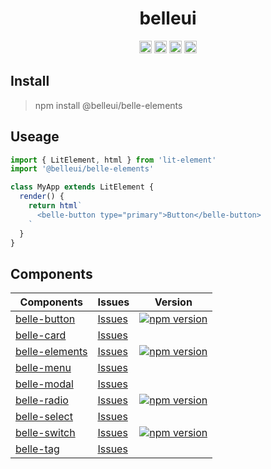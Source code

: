 <!-- ⚠️ This README has been generated from the file(s) "/Users/wusong/Code/github-project/belleui/packages/belle-elements/readme/blueprint.md" ⚠️--><h1 align="center">belleui</h1>

<p align="center">
		<a href="https://npmcharts.com/compare/@belleui/belle-elements?minimal=true"><img alt="Downloads per month" src="https://img.shields.io/npm/dm/@belleui/belle-elements.svg" height="20"/></a>
<a href="https://www.npmjs.com/package/@belleui/belle-elements"><img alt="NPM Version" src="https://img.shields.io/npm/v/@belleui/belle-elements.svg" height="20"/></a>
<a href="https://github.com/belleui/belleui/blob/master/packages/belle-elements"><img alt="TypeScript" src="https://img.shields.io/npm/types/@belleui/belle-elements" height="20"/></a>
<a href="https://www.webcomponents.org/element/@belleui/belle-elements"><img alt="Published on webcomponents.org" src="https://img.shields.io/badge/webcomponents.org-published-blue.svg" height="20"/></a>
	</p>

[](#install)

## Install

> npm install @belleui/belle-elements

[](#useage)

## Useage

```javascript
import { LitElement, html } from 'lit-element'
import '@belleui/belle-elements'

class MyApp extends LitElement {
  render() {
    return html`
      <belle-button type="primary">Button</belle-button>
    `
  }
}
```

[](#components)

## Components

| Components | Issues | Version |
| ---------- | ------- | ------ |
| [belle-button](https://github.com/belleui/belleui/blob/master/packages/belle-button) | [Issues](https://github.com/belleui/belleui/issues?q=label%3AComponent%3AButton) | [![npm version](https://img.shields.io/npm/v/@belleui/belle-button.svg?style=flat)](https://www.npmjs.com/package/@belleui/belle-button) |
| [belle-card](https://github.com/belleui/belleui/blob/master/packages/belle-card) | [Issues](https://github.com/belleui/belleui/issues?q=label%3AComponent%3ACard) | |
| [belle-elements](https://github.com/belleui/belleui/blob/master/packages/belle-elements) |  [Issues](https://github.com/belleui/belleui/issues?q=label%3AComponent%3AElements)  | [![npm version](https://img.shields.io/npm/v/@belleui/belle-elements.svg?style=flat)](https://www.npmjs.com/package/@belleui/belle-elements) |
| [belle-menu](https://github.com/belleui/belleui/blob/master/packages/belle-menu) |  [Issues](https://github.com/belleui/belleui/issues?q=label%3AComponent%3AMenu)  | 
| [belle-modal](https://github.com/belleui/belleui/blob/master/packages/belle-modal) |  [Issues](https://github.com/belleui/belleui/issues?q=label%3AComponent%3AModal)  | 
| [belle-radio](https://github.com/belleui/belleui/blob/master/packages/belle-radio) |  [Issues](https://github.com/belleui/belleui/issues?q=label%3AComponent%3ARadio)  | [![npm version](https://img.shields.io/npm/v/@belleui/belle-radio.svg?style=flat)](https://www.npmjs.com/package/@belleui/belle-radio) 
| [belle-select](https://github.com/belleui/belleui/blob/master/packages/belle-select) |  [Issues](https://github.com/belleui/belleui/issues?q=label%3AComponent%3ASelect)  |
| [belle-switch](https://github.com/belleui/belleui/blob/master/packages/belle-switch) |  [Issues](https://github.com/belleui/belleui/issues?q=label%3AComponent%Switch)  | [![npm version](https://img.shields.io/npm/v/@belleui/belle-switch.svg?style=flat)](https://www.npmjs.com/package/@belleui/belle-switch) 
| [belle-tag](https://github.com/belleui/belleui/blob/master/packages/belle-tag) |  [Issues](https://github.com/belleui/belleui/issues?q=label%3AComponent%Tag)  | |



